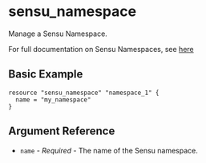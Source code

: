 # sensu_namespace

Manage a Sensu Namespace.

For full documentation on Sensu Namespaces, see [here](https://docs.sensu.io/sensu-go/latest/operations/control-access/namespaces/)

## Basic Example

```hcl
resource "sensu_namespace" "namespace_1" {
  name = "my_namespace"
}
```

## Argument Reference

* `name` - *Required* - The name of the Sensu namespace.

